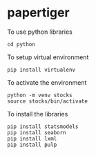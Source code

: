 # papertiger
To use python libraries
```
cd python
```

To setup virtual environment
```
pip install virtualenv
```

To activate the environment
```
python -m venv stocks
source stocks/bin/activate
```

To install the libraries
```
pip install statsmodels
pip install seaborn
pip install lxml
pip install pulp
```
